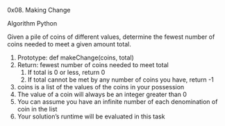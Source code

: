 0x08. Making Change


Algorithm
Python

Given a pile of coins of different values, determine the fewest number of coins needed to meet a given amount total.

1. Prototype: def makeChange(coins, total)
2. Return: fewest number of coins needed to meet total
	1. If total is 0 or less, return 0
	2. If total cannot be met by any number of coins you have, return -1
3. coins is a list of the values of the coins in your possession
4. The value of a coin will always be an integer greater than 0
5. You can assume you have an infinite number of each denomination of coin in the list
6. Your solution’s runtime will be evaluated in this task
